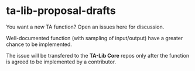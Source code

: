 # ta-lib-proposal-drafts
You want a new TA function? Open an issues here for discussion.

Well-documented function (with sampling of input/output) have a greater chance to be implemented.

The issue will be transfered to the **TA-Lib Core** repos only after the function is agreed to be implemented by a contributor.
